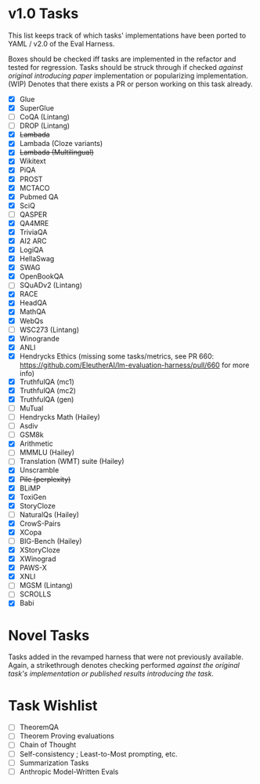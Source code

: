 # v1.0 Tasks
This list keeps track of which tasks' implementations have been ported to YAML / v2.0 of the Eval Harness.

Boxes should be checked iff tasks are implemented in the refactor and tested for regression. Tasks should be struck through if checked *against original introducing paper* implementation or popularizing implementation. (WIP) Denotes that there exists a PR or person working on this task already.

- [x] Glue
- [x] SuperGlue
- [ ] CoQA (Lintang)
- [ ] DROP (Lintang)
- [x] ~~Lambada~~
- [x] Lambada (Cloze variants)
- [x] ~~Lambada (Multilingual)~~
- [x] Wikitext
- [x] PiQA
- [x] PROST
- [x] MCTACO
- [x] Pubmed QA
- [x] SciQ
- [ ] QASPER
- [x] QA4MRE
- [x] TriviaQA
- [x] AI2 ARC
- [x] LogiQA
- [x] HellaSwag
- [x] SWAG
- [x] OpenBookQA
- [ ] SQuADv2 (Lintang)
- [x] RACE
- [x] HeadQA
- [x] MathQA
- [x] WebQs
- [ ] WSC273 (Lintang)
- [x] Winogrande
- [x] ANLI
- [x] Hendrycks Ethics (missing some tasks/metrics, see PR 660: <https://github.com/EleutherAI/lm-evaluation-harness/pull/660> for more info)
- [x] TruthfulQA (mc1)
- [x] TruthfulQA (mc2)
- [x] TruthfulQA (gen)
- [ ] MuTual
- [ ] Hendrycks Math (Hailey)
- [ ] Asdiv
- [ ] GSM8k
- [x] Arithmetic
- [ ] MMMLU (Hailey)
- [ ] Translation (WMT) suite (Hailey)
- [x] Unscramble
- [x] ~~Pile (perplexity)~~
- [x] BLiMP
- [x] ToxiGen
- [x] StoryCloze
- [ ] NaturalQs (Hailey)
- [x] CrowS-Pairs
- [x] XCopa
- [ ] BIG-Bench (Hailey)
- [x] XStoryCloze
- [x] XWinograd
- [x] PAWS-X
- [x] XNLI
- [ ] MGSM (Lintang)
- [ ] SCROLLS
- [x] Babi

# Novel Tasks
Tasks added in the revamped harness that were not previously available. Again, a strikethrough denotes checking performed *against the original task's implementation or published results introducing the task*.

# Task Wishlist

- [ ] TheoremQA
- [ ] Theorem Proving evaluations
- [ ] Chain of Thought
- [ ] Self-consistency ; Least-to-Most prompting, etc.
- [ ] Summarization Tasks
- [ ] Anthropic Model-Written Evals
